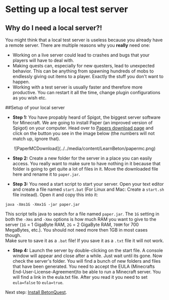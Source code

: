 # Setting up a local test server

## Why do I need a local server?!

You might think that a local test server is useless because you already have a remote server.
There are multiple reasons why you **really** need one:

- Working on a live server could lead to crashes and bugs that your players will have to deal with.
- Making quests can, especially for new questers, lead to unexpected behavior. This can be anything from spawning
hundreds of mobs to endlessly giving out items to a player. Exactly the stuff you don't want to happen.
- Working with a test server is usually faster and therefore more productive. You can restart it all the time,
change plugin configurations as you wish etc.

##Setup of your local server

- **Step 1:** You have propably heard of Spigot, the biggest server software for 
Minecraft. We are going to install Paper (an improved version of Spigot) on your computer. 
Head over to <a href="https://papermc.io/downloads" target="_blank">Papers download page</a> and click on the button you
see in the image below (the numbers will not match up, ignore that).
<center>![PaperMCDownload](../../media/content/LearnBeton/papermc.png)</center>


- **Step 2:** Create a new folder for the server in a place you can easily access.
You really want to make sure to have nothing in it because that folder is
going to get quite a lot of files in it. Move the downloaded file here and rename it to `paper.jar`.

- **Step 3:** You need a start script to start your server.
Open your text editor and create a file named `start.bat` (For Linux and Mac: Create a `start.sh` file instead). 
Open it and copy this into it:
```
java -Xms1G -Xmx1G -jar paper.jar
```
This script tells java to search for a file named `paper.jar`.
The `1G` setting in both the `-Xms` and `-Xmx` options is how much RAM you want to give to the server 
(`1G` = 1 GigaByte RAM, `2G` = 2 GigaByte RAM, `700M` for 700 MegaBytes, etc.). You should not need more then 1GB in most
cases though.     
Make sure to save it as a `.bat` file! If you save it as a `.txt` file it will not work. 

- **Step 4:** Launch the server by double-clicking on the start file. A console window will appear and close after a while. Just wait until its gone.
Now check the server's folder. You will find a bunch of new folders and files that have been generated.
You need to accept the EULA (Minecrafts End-User-License-Agreement)to be able to run a Minecraft server.
You will find a link in the eula.txt file. After you read it you need to set `eula=false` to `eula=true`.

Next step: [Install BetonQuest](Installing-BetonQuest.md).
